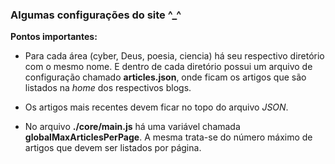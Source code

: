 ### Algumas configurações do site ^_^

<p>
  <b>Pontos importantes:</b>

  - Para cada área (cyber, Deus, poesia, ciencia) há seu respectivo diretório com o mesmo nome. E dentro de cada diretório possui um arquivo de configuração chamado <b>articles.json</b>, onde ficam os artigos que são listados na <i>home</i> dos respectivos blogs.

  - Os artigos mais recentes devem ficar no topo do arquivo <i>JSON</i>.

  - No arquivo <b>./core/main.js</b> há uma variável chamada <b>globalMaxArticlesPerPage</b>. A mesma trata-se do número máximo de artigos que devem ser listados por página.
</p>


